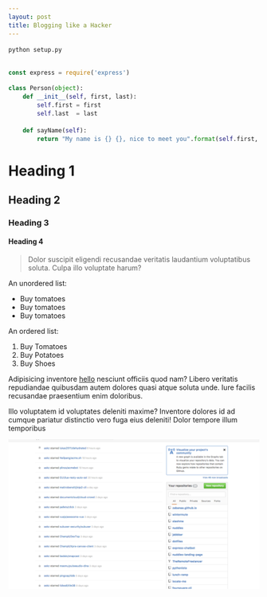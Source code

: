 ```yaml
---
layout: post
title: Blogging like a Hacker
---
```


`python setup.py`

```javascript

const express = require('express')

```

```python
class Person(object):
    def __init__(self, first, last):
        self.first = first
        self.last  = last

    def sayName(self):
        return "My name is {} {}, nice to meet you".format(self.first, self.last)
```

# Heading 1
## Heading 2
### Heading 3
#### Heading 4

> Dolor suscipit eligendi recusandae veritatis laudantium voluptatibus soluta. Culpa illo voluptate harum?

An unordered list:

- Buy tomatoes
- Buy tomatoes
- Buy tomatoes

An ordered list:

1. Buy Tomatoes
2. Buy Potatoes
3. Buy Shoes

Adipisicing inventore [hello](hello) nesciunt officiis quod nam? Libero veritatis repudiandae quibusdam autem dolores quasi atque soluta unde. Iure facilis recusandae praesentium enim doloribus.

Illo voluptatem id voluptates deleniti maxime? Inventore dolores id ad cumque pariatur distinctio vero fuga eius deleniti! Dolor tempore illum temporibus

![some alt text for seo](/assets/img/hello.png)
